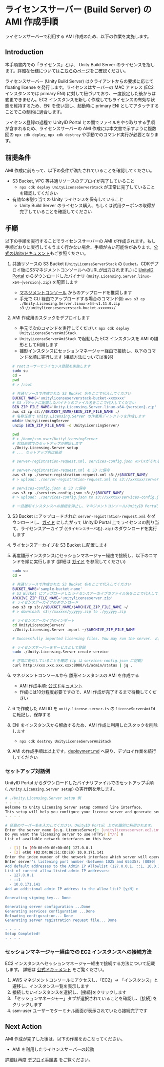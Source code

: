 # ライセンスサーバー (Build Server) の AMI 作成手順

ライセンスサーバーで利用する AMI 作成のため、以下の作業を実施します。

## Introduction

本手順書内での「ライセンス」とは、 Unity Build Server のライセンスを指します。詳細な仕様については[こちらのページ](https://forpro.unity3d.jp/unity-build-server/)をご確認ください。

ライセンスサーバー (Unity Build Server) はクライアントからの要求に応じて floating license を発行します。ライセンスはサーバーの MAC アドレス (EC2 インスタンスでは primary ENI) に対して紐づいており、一度設定した後からは変更できません。EC2 インスタンスを新しく作成してもライセンスの有効な状態を維持するため、ENI を使い回し、起動時に primary ENI としてアタッチすることでこの制約に適合します。

ライセンス登録の過程で UnityID Portal との間でファイルをやり取りする手順が含まれるため、ライセンスサーバーの AMI 作成には本文書で示すように複数回の `npx cdk deploy`, `npx cdk destroy` や手動でのコマンド実行が必要となります。

## 前提条件

AMI 作成に前もって、以下の条件が満たされていることを確認してください。

* S3 Bucket, VPC 等共通リソースのデプロイが完了していること
  * `npx cdk deploy UnityLicenseServerStack` が正常に完了していることを確認してください
* 有効な未割り当ての Unity ライセンスを保有していること
  * Unity Build Server のライセンス購入、もしくは試用クーポンの取得が完了していることを確認してください

## 手順

以下の手順を実行することでライセンスサーバーの AMI が作成されます。もし手順どおりに実行してもうまく行かない場合、手順が古い可能性があります。[公式のUnityドキュメント](https://docs.unity3d.com/licensing/manual/ServerSetup-dl.html)もご参照ください。

1. 共通リソースの S3 Bucket (`UnityLicenseServerStack` の `Bucket`。CDKデプロイ後にS3マネジメントコンソールへのURLが出力されます。) に [UnityID Portal](https://id.unity.com/en/account/edit) からダウンロードしたバイナリ (`Unity.Licensing.Server.linux-x64-{version}.zip`) を配置します
    * [マネジメントコンソール](https://s3.console.aws.amazon.com/s3/buckets?region=us-east-1) からのアップロードを推奨します
    * 手元で CLI 経由でアップロードする場合のコマンド例: `aws s3 cp ./Unity.Licensing.Server.linux-x64-v1.11.0.zip s3://unitylicenseserverstack-bucket-xxxxxxx/`

2. AMI 作成用のスタックをデプロイします
    * 手元で次のコマンドを実行してください: `npx cdk deploy UnityLicenseServerAmiStack`
    * `UnityLicenseServerAmiStack` で起動した EC2 インスタンスを AMI の雛形として利用します
    * 雛形インスタンスにセッションマネージャー経由で接続し、以下のコマンドを順に実行します (接続方法については後述)

    ```sh
    # rootユーザーでライセンス登録を実施します
    sudo su
    cd ~
    pwd
    # > /root

    # 共通リソースで作成された S3 Bucket 名をここで代入してください
    BUCKET_NAME='unitylicenseserverstack-bucket-xxxxxxx'
    # S3 バケットに配置したバイナリのファイル名をここで代入してください
    BIN_ZIP_FILE_NAME='Unity.Licensing.Server.linux-x64-{version}.zip'
    aws s3 cp s3://$BUCKET_NAME/$BIN_ZIP_FILE_NAME ./
    # 名称任意で Unity.Licensing.Server の作業用ディレクトリを作成します
    mkdir UnityLicensingServer
    unzip $BIN_ZIP_FILE_NAME -d UnityLicensingServer/

    pwd
    # > /home/ssm-user/UnityLicensingServer
    # 対話形式でのセットアップが開始します
    ./Unity.Licensing.Server setup
    # ... セットアップ例は後述

    # server-registration-request.xml, services-config.json のパスがそれぞれ表示されていることを確認したら以下の手順に進んでください

    # server-registration-request.xml を S3 に保存
    aws s3 cp ./server-registration-request.xml s3://$BUCKET_NAME/
    # > upload: ./server-registration-request.xml to s3://xxxxxx/server-registration-request.xml\

    # services-config.json を S3 に保存
    aws s3 cp ./services-config.json s3://$BUCKET_NAME/
    # > upload: ./services-config.json to s3://xxxxxx/services-config.json

    # 一旦雛形インスタンスへの接続を停止し、マネジメントコンソール/UnityID Portal での操作に移ります
    ```

3. S3 Bucket にアップロードされた `server-registration-request.xml` をダウンロードし、[ガイド](https://forpro.unity3d.jp/tutorial/unity-build-server%E3%82%AF%E3%82%A4%E3%83%83%E3%82%AF%E3%82%B9%E3%82%BF%E3%83%BC%E3%83%88%E3%82%AC%E3%82%A4%E3%83%89/) にしたがって UnityID Portal 上でライセンスの割り当て、ライセンスアーカイブ (`{ライセンスサーバ名}.zip`) のダウンロードを実行します

4. ライセンスアーカイブを S3 Bucket に配置します

5. 再度雛形インスタンスにセッションマネージャー経由で接続し、以下のコマンドを順に実行します (詳細は [ガイド](https://forpro.unity3d.jp/tutorial/unity-build-server%E3%82%AF%E3%82%A4%E3%83%83%E3%82%AF%E3%82%B9%E3%82%BF%E3%83%BC%E3%83%88%E3%82%AC%E3%82%A4%E3%83%89/) を参照してください)

    ```sh
    sudo su
    cd ~

    # 共通リソースで作成された S3 Bucket 名をここで代入してください
    BUCKET_NAME='sample-bucket-name'
    # S3 Bucket にアップロードしたライセンスアーカイブのファイル名をここで代入してください
    ARCHIVE_ZIP_FILE_NAME='unitylicenseserver.zip'
    # ライセンスアーカイブのダウンロード
    aws s3 cp s3://$BUCKET_NAME/$ARCHIVE_ZIP_FILE_NAME ~/
    # > download: s3://xxxxxx/yyyyyy.zip to ./yyyyyy.zip

    # ライセンスアーカイブのインポート
    cd UnityLicensingServer/
    ./Unity.Licensing.Server import ~/$ARCHIVE_ZIP_FILE_NAME

    # Successfully imported licensing files. You may run the server. と表示されることを確認

    # ライセンスサーバーをサービスとして登録
    sudo ./Unity.Licensing.Server create-service

    # 正常に動作していることを確認 (ip は services-config.json に記載)
    curl http://xxx.xxx.xxx.xxx:8080/v1/admin/status | jq .
    ```

6. マネジメントコンソールから 雛形インスタンスの AMI を作成する
    * AMI 作成手順: [公式ドキュメント](https://docs.aws.amazon.com/ja_jp/toolkit-for-visual-studio/latest/user-guide/tkv-create-ami-from-instance.html)
    * 作成には10分程度必要ですので、AMI 作成が完了するまで待機してください

7. 6 で作成した AMI ID を `unity-license-server.ts` の `licenseServerAmiId` に転記し、保存する

8. ENI をインスタンスから解放するため、AMI 作成に利用したスタックを削除します
    * `npx cdk destroy UnityLicenseServerAmiStack`

9. AMI の作成手順は以上です。[deployment.md](deployment_ja.md) へ戻り、デプロイ作業を続行してください

### セットアップ対話例

UnityID Portal からダウンロードしたバイナリファイルでのセットアップ手順 (`./Unity.Licensing.Server setup`) の実行例を示します。

```sh
# ./Unity.Licensing.Server setup 例
- - - -
Welcome to Unity Licensing Server setup command line interface.
This setup will help you configure your license server and generate server registration request file.
- - - -

# 任意のサーバー名を入力してください。UnityID Portal 上での識別に利用されます。
Enter the server name (e.g. LicenseServer): [unitylicenseserver.ec2.internal] unitylicenseserver
Do you want the licensing server to use HTTPS? [Y/n] n
List of available network interfaces on this host

  - [1] lo (00:00:00:00:00:00) 127.0.0.1
  - [2] eth0 (02:D4:86:51:CD:E0) 10.0.171.141
Enter the index number of the network interface which server will operate on: 2
Enter server's listening port number (between 1025 and 65535): [8080]
Add default addresses to the Admin IP Allowlist (127.0.0.1, ::1, 10.0.171.141)? [Y/n] y
List of current allow-listed admin IP addresses:
  - 127.0.0.1
  - ::1
  - 10.0.171.141
Add an additional admin IP address to the allow list? [y/N] n

Generating signing key... Done

Generating server configuration ...Done
Generating services configuration ...Done
Reloading configuration... Done
Generating server registration request file... Done

- - - -
Setup Completed!
- - - -
```

### セッションマネージャー経由での EC2 インスタンスへの接続方法

EC2 インスタンスへセッションマネージャー経由で接続する方法について記載します。
詳細は [公式ドキュメント](https://docs.aws.amazon.com/ja_jp/systems-manager/latest/userguide/session-manager.html) をご覧ください。

1. AWS マネジメントコンソールにアクセスし、「EC2」→ 「インスタンス」と遷移し、インスタンス一覧を表示します
2. 接続したいインスタンスを選択し、[接続]をクリックします
3. 「セッションマネージャー」タブが選択されていることを確認し、[接続] をクリックします
4. ssm-user ユーザーでターミナル画面が表示されていたら接続完了です

## Next Action

AMI 作成が完了した後は、以下の作業をおこなってください。

* AMI を利用したライセンスサーバーの起動

詳細は再度 [デプロイ手順書](./deployment_ja.md) をご覧ください。
